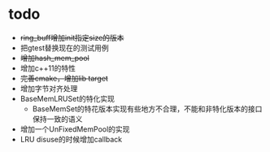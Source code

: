 # todo
+ ~~ring_buff增加init指定size的版本~~
+ 把gtest替换现在的测试用例
+ ~~增加hash_mem_pool~~
+ 增加c++11的特性
+ ~~完善cmake，增加lib target~~
+ 增加字节对齐处理
+ BaseMemLRUSet的特化实现
   + BaseMemSet的特花版本实现有些地方不合理，不能和非特化版本的接口保持一致的语义
+ 增加一个UnFixedMemPool的实现
+ LRU disuse的时候增加callback
